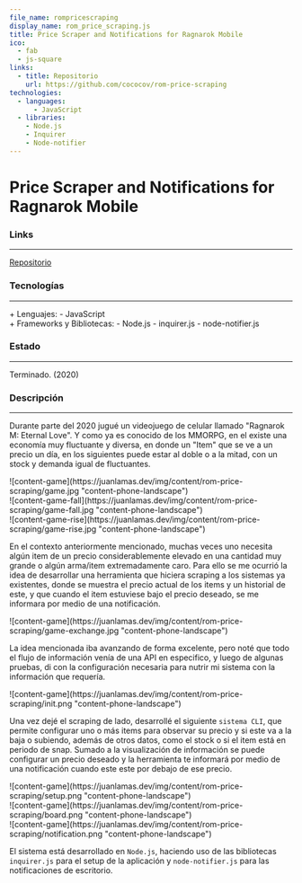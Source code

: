 ```yaml
---
file_name: rompricescraping
display_name: rom_price_scraping.js
title: Price Scraper and Notifications for Ragnarok Mobile
ico:
  - fab
  - js-square
links:
  - title: Repositorio
    url: https://github.com/cococov/rom-price-scraping
technologies:
  - languages:
      - JavaScript
  - libraries:
    - Node.js
    - Inquirer
    - Node-notifier
---
```

# Price Scraper and Notifications for Ragnarok Mobile

### Links

---

[Repositorio](https://github.com/cococov/rom-price-scraping)

### Tecnologías

---

<div class="list-super-index">
+ Lenguajes:
 - JavaScript
</div>

<div class="list-super-index">
+ Frameworks y Bibliotecas:
 - Node.js
 - inquirer.js
 - node-notifier.js
</div>

### Estado

---

Terminado. (2020)

### Descripción

---

Durante parte del 2020 jugué un videojuego de celular llamado "Ragnarok M: Eternal Love". Y como ya es conocido de los MMORPG, en el existe una economía muy fluctuante y diversa, en donde un "Item" que se ve a un precio un día, en los siguientes puede estar al doble o a la mitad, con un stock y demanda igual de fluctuantes.

<div class="rom-economy-wrapper">
  <span class="rom-economy-left">
    <div class="rom-economy-img-wrapper">
      ![content-game](https://juanlamas.dev/img/content/rom-price-scraping/game.jpg "content-phone-landscape")
    </div>
  </span>
  <span class="rom-economy-right">
    <div class="rom-economy-img-wrapper">
      ![content-game-fall](https://juanlamas.dev/img/content/rom-price-scraping/game-fall.jpg "content-phone-landscape")
    </div>
    <div class="rom-economy-img-wrapper">
      ![content-game-rise](https://juanlamas.dev/img/content/rom-price-scraping/game-rise.jpg "content-phone-landscape")
    </div>
  </span>
</div>

En el contexto anteriormente mencionado, muchas veces uno necesita algún item de un precio considerablemente elevado en una cantidad muy grande o algún arma/item extremadamente caro. Para ello se me ocurrió la idea de desarrollar una herramienta que hiciera scraping a los sistemas ya existentes, donde se muestra el precio actual de los items y un historial de este, y que cuando el item estuviese bajo el precio deseado, se me informara por medio de una notificación.

<span class="rom-center">
  <div class="rom-img-wrapper">
    ![content-game](https://juanlamas.dev/img/content/rom-price-scraping/game-exchange.jpg "content-phone-landscape")
  </div>
</span>

La idea mencionada iba avanzando de forma excelente, pero noté que todo el flujo de información venía de una API en especifico, y luego de algunas pruebas, di con la configuración necesaria para nutrir mi sistema con la información que requería.

<span class="rom-center">
  <div class="rom-img-wrapper">
    ![content-game](https://juanlamas.dev/img/content/rom-price-scraping/init.png "content-phone-landscape")
  </div>
</span>

Una vez dejé el scraping de lado, desarrollé el siguiente ``sistema CLI``, que permite configurar uno o más items para observar su precio y si este va a la baja o subiendo, además de otros datos, como el stock o si el item está en periodo de snap. Sumado a la visualización de información se puede configurar un precio deseado y la herramienta te informará por medio de una notificación cuando este este por debajo de ese precio.

<span class="rom-center">
  <div class="rom-img-wrapper">
    ![content-game](https://juanlamas.dev/img/content/rom-price-scraping/setup.png "content-phone-landscape")
  </div>
  <div class="rom-img-wrapper">
    ![content-game](https://juanlamas.dev/img/content/rom-price-scraping/board.png "content-phone-landscape")
  </div>
  <div class="rom-img-wrapper">
    ![content-game](https://juanlamas.dev/img/content/rom-price-scraping/notification.png "content-phone-landscape")
  </div>
</span>

El sistema está desarrollado en ``Node.js``, haciendo uso de las bibliotecas ``inquirer.js`` para el setup de la aplicación y ``node-notifier.js`` para las notificaciones de escritorio.
